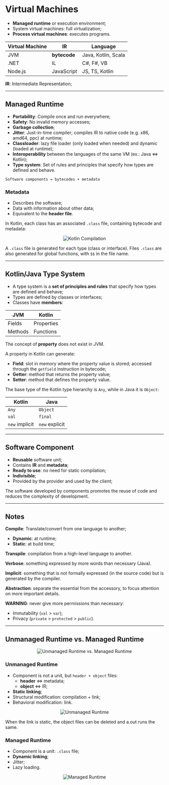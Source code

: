 # Virtual Machines

* **Managed runtime** or execution environment;
* System virtual machines: full virtualization;
* **Process virtual machines**: executes programs.

| Virtual Machine | IR           | Language            |
| --------------- | ------------ | ------------------- |
| JVM             | **bytecode** | Java, Kotlin, Scala |
| .NET            | IL           | C#, F#, VB          |
| Node.js         | JavaScript   | JS, TS, Kotlin      |

**IR**: Intermediate Representation;

---

## Managed Runtime

* **Portability**: Compile once and run everywhere;
* **Safety**: No invalid memory accesses;
* **Garbage collection**;
* **Jitter**: Just-in-time compiler; compiles IR to native code (e.g. x86, amd64, ppc) at runtime;
* **Classloader**: lazy file loader (only loaded when needed) and dynamic (loaded at runtime);
* **Interoperability** between the languages of the same VM (ex.: Java <=> Kotlin);
* **Type system**: Set of rules and principles that specify how types are defined and behave.

`Software components = bytecodes + metadata`

### Metadata

* Describes the software;
* Data with information about other data;
* Equivalent to the **header file**.

In Kotlin, each class has an associated `.class` file, containing bytecode and metadata:

<p align="center">
    <img src="./docs/lae-diagrams-KotlinCompilation.svg" alt="Kotlin Compilation" align="center"/>
</p>

A `.class` file is generated for each type (class or interface).
Files `.class` are also generated for global functions, with `$$` in the file name.

---

## Kotlin/Java Type System

* A type system is a **set of principles and rules** that specify how types are defined and behave;
* Types are defined by classes or interfaces;
* Classes have **members**:

| JVM     | Kotlin     |
| ------- | ---------- |
| Fields  | Properties |
| Methods | Functions  |

The concept of **property** does not exist in JVM.

A property in Kotlin can generate:

* **Field**: slot in memory where the property value is stored; accessed through the `getfield` instruction in bytecode;
* **Getter**: method that returns the property value;
* **Setter**: method that defines the property value.

The base type of the Kotlin type hierarchy is `Any`, while in Java it is `Object`:

| Kotlin         | Java           |
| -------------- | -------------- |
| `Any`          | `Object`       |
| `val`          | `final`        |
| `new` implicit | `new` explicit |

---

## Software Component

* **Reusable** software unit;
* Contains **IR** and **metadata**;
* **Ready to use**: no need for static compilation;
* **Indivisible**;
* Provided by the provider and used by the client;

The software developed by components promotes the reuse of code and reduces the complexity of development.

---

## Notes

**Compile**: Translate/convert from one language to another;
  * **Dynamic**: at runtime;
  * **Static**: at build time;

**Transpile**: compilation from a high-level language to another.

**Verbose**: something expressed by more words than necessary (Java).

**Implicit**: something that is not formally expressed (in the source code) but is generated by the compiler.

**Abstraction**: separate the essential from the accessory, to focus attention on more important details.

**WARNING**: never give more permissions than necessary:
* Immutability (`val` > `var`);
* Privacy (`private` > `protected` > `public`).

---

## Unmanaged Runtime vs. Managed Runtime

<p align="center">
    <img src="./docs/lae-diagrams-ManageVsUnmanagedRuntimes.svg" alt="Unmanaged Runtime vs. Managed Runtime" align="center"/>
</p>

### Unmanaged Runtime

* Component is not a unit, but `header + object` files:
  * **header** <=> metadata;
  * **object** <=> IR;
* **Static linking**;
* Structural modification: compilation + link;
* Behavioral modification: link.

<p align="center">
    <img src="./docs/lae-diagrams-UnmanagedRuntime.svg" alt="Unmanaged Runtime" align="center"/>
</p>

When the link is static, the object files can be deleted and a.out runs the same.

### Managed Runtime

* Component is a unit: `.class` file;
* **Dynamic linking**;
* Jitter;
* Lazy loading.

<p align="center">
    <img src="./docs/lae-diagrams-ManagedRuntime.svg" alt="Managed Runtime" align="center"/>
</p>